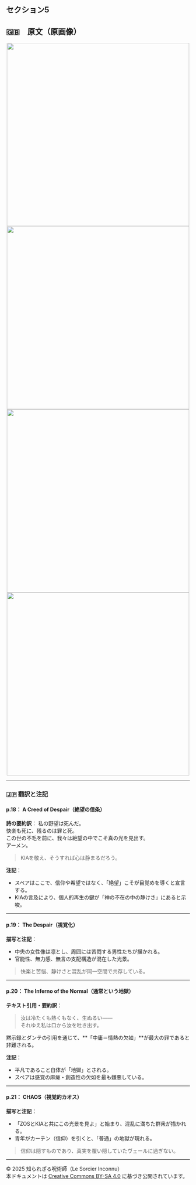 ## セクション5

## 🇬🇧　原文（原画像）

<div align="center">
 <img src="if18.png" width="500"><br>
 <img src="if19.png" width="500"><br>
 <img src="if20.png" width="500"><br>
 <img src="if21.png" width="500"><br>
</div>

---

### 🇯🇵 翻訳と注記

#### p.18： A Creed of Despair（絶望の信条）

**詩の要約訳**：
私の野望は死んだ。  
快楽も死に、残るのは罪と死。  
この世の不毛を前に、我々は絶望の中でこそ真の光を見出す。  
アーメン。

> KIAを敬え、そうすれば心は静まるだろう。

**注記**：
- スペアはここで、信仰や希望ではなく、「絶望」こそが目覚めを導くと宣言する。
- KIAの言及により、個人的再生の鍵が「神の不在の中の静けさ」にあると示唆。

---

#### p.19： The Despair（視覚化）

**描写と注記**：
- 中央の女性像は凛とし、周囲には苦悶する男性たちが描かれる。
- 官能性、無力感、無言の支配構造が混在した光景。

> 快楽と苦悩、静けさと混乱が同一空間で共存している。

---

#### p.20： The Inferno of the Normal（通常という地獄）

**テキスト引用・要約訳**：
> 汝は冷たくも熱くもなく、生ぬるい――  
> それゆえ私は口から汝を吐き出す。

黙示録とダンテの引用を通じて、**「中庸＝情熱の欠如」**が最大の罪であると非難される。

**注記**：
- 平凡であること自体が「地獄」とされる。
- スペアは感覚の麻痺・創造性の欠如を最も嫌悪している。

---

#### p.21： CHAOS（視覚的カオス）

**描写と注記**：
- 「ZOSとKIAと共にこの光景を見よ」と始まり、混乱に満ちた群衆が描かれる。
- 青年がカーテン（信仰）を引くと、「普通」の地獄が現れる。

> 信仰は隠すものであり、真実を覆い隠していたヴェールに過ぎない。

---

© 2025 知られざる呪術師（Le Sorcier Inconnu）  
本ドキュメントは [Creative Commons BY-SA 4.0](https://creativecommons.org/licenses/by-sa/4.0/deed.ja) に基づき公開されています。
